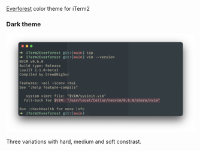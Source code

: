 [Everforest](https://github.com/sainnhe/everforest) color theme for iTerm2

### Dark theme
![Dark theme with high contrast](images/dark.png)

Three variations with hard, medium and soft constrast.

